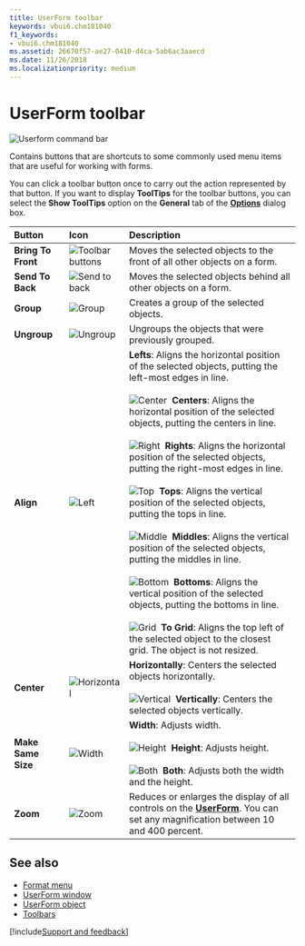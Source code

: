 ```yaml
---
title: UserForm toolbar
keywords: vbui6.chm181040
f1_keywords:
- vbui6.chm181040
ms.assetid: 26670f57-ae27-0410-d4ca-5ab6ac3aaecd
ms.date: 11/26/2018
ms.localizationpriority: medium
---
```



# UserForm toolbar

![Userform command bar](../../../images/dbarvbe_ZA01201595.gif)

Contains buttons that are shortcuts to some commonly used menu items that are useful for working with forms.

You can click a toolbar button once to carry out the action represented by that button. If you want to display **ToolTips** for the toolbar buttons, you can select the **Show ToolTips** option on the **General** tab of the **[Options](options-dialog-box.md)** dialog box.

|Button|Icon|Description|
|:-----|:---|:----------|
|**Bring To Front** |![Toolbar buttons](../../../images/tbr_bfrt_ZA01201680.gif)|Moves the selected objects to the front of all other objects on a form.|
|**Send To Back**|![Send to back](../../../images/tbr_sbak_ZA01201737.gif) |Moves the selected objects behind all other objects on a form.|
|**Group**|![Group](../../../images/tbr_grp_ZA01201704.gif) |Creates a group of the selected objects.|
|**Ungroup**|![Ungroup](../../../images/tbr_ugrp_ZA01201760.gif) |Ungroups the objects that were previously grouped.|
|**Align**|![Left](../../../images/tbr_all_ZA01201672.gif)| **Lefts**: Aligns the horizontal position of the selected objects, putting the left-most edges in line.<br/><br/>![Center](../../../images/tbr_alc_ZA01201671.gif)&nbsp;&nbsp;**Centers**: Aligns the horizontal position of the selected objects, putting the centers in line.<br/><br/>![Right](../../../images/tbr_alr_ZA01201674.gif)&nbsp;&nbsp;**Rights**: Aligns the horizontal position of the selected objects, putting the right-most edges in line.<br/><br/>![Top](../../../images/tbr_alt_ZA01201675.gif)&nbsp;&nbsp;**Tops**: Aligns the vertical position of the selected objects, putting the tops in line.<br/><br/>![Middle](../../../images/tbr_alm_ZA01201673.gif)&nbsp;&nbsp;**Middles**: Aligns the vertical position of the selected objects, putting the middles in line.<br/><br/>![Bottom](../../../images/tbr_alb_ZA01201670.gif)&nbsp;&nbsp;**Bottoms**: Aligns the vertical position of the selected objects, putting the bottoms in line.<br/><br/>![Grid](../../../images/tbr_altg_ZA01201676.gif)&nbsp;&nbsp;**To Grid**: Aligns the top left of the selected object to the closest grid. The object is not resized.|
|**Center**|![Horizontal](../../../images/tbr_cenh_ZA01201684.gif)| **Horizontally**: Centers the selected objects horizontally.<br/><br/>![Vertical](../../../images/tbr_cenve_ZA01201685.gif)&nbsp;&nbsp;**Vertically**: Centers the selected objects vertically.|
|**Make Same Size**|![Width](../../../images/tbr_swid_ZA01201752.gif)|**Width**: Adjusts width.<br/><br/>![Height](../../../images/tbr_sht_ZA01201744.gif)&nbsp;&nbsp;**Height**: Adjusts height.<br/><br/>![Both](../../../images/tbr_sbth_ZA01201738.gif)&nbsp;&nbsp;**Both**: Adjusts both the width and the height.|
|**Zoom**|![Zoom](../../../images/tbr_zoom_ZA01201769.gif) |Reduces or enlarges the display of all controls on the **[UserForm](userform-window.md)**. You can set any magnification between 10 and 400 percent.|

## See also

- [Format menu](format-menu.md)
- [UserForm window](userform-window.md)
- [UserForm object](userform-object.md)
- [Toolbars](../toolbars.md)

[!include[Support and feedback](~/includes/feedback-boilerplate.md)]